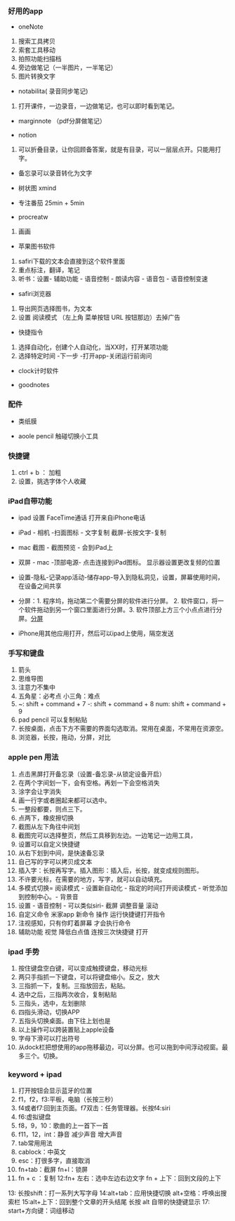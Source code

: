 ### 好用的app


- oneNote

1. 搜索工具拷贝
2. 索套工具移动
3. 拍照功能扫描档
4. 旁边做笔记（一半图片，一半笔记）
5. 图片转换文字

- notabilita( 录音同步笔记)

1. 打开课件，一边录音，一边做笔记，也可以即时看到笔记。

- marginnote （pdf分屏做笔记）

- notion

1. 可以折叠目录，让你回顾备答案，就是有目录，可以一层层点开。只能用打字。

- 备忘录可以录音转化为文字

- 树状图 xmind

- 专注番茄 25min + 5min

- procreatw
1. 画画

- 苹果图书软件

1. safiri下载的文本会直接到这个软件里面
2. 重点标注，翻译，笔记
3. 听书：设置- 辅助功能 - 语音控制 - 朗读内容 - 语音包 - 语音控制变速

- safiri浏览器

1. 导出网页选择图书，为文本
2. 设置 阅读模式 （左上角 菜单按钮 URL 按钮那边）去掉广告 

- 快捷指令

1. 选择自动化，创建个人自动化，当XX时，打开某项功能
2. 选择特定时间 -下一步 -打开app-关闭运行前询问

- clock计时软件

- goodnotes

### 配件

- 类纸膜

- aoole pencil 触碰切换小工具

### 快捷键

1. ctrl + b ： 加粗
2. 设置，挑选字体个人收藏

### iPad自带功能

- ipad 设置 FaceTime通话 打开来自iPhone电话

- iPad - 相机 -扫面图标 - 文字复制 截屏-长按文字-复制

- mac 截图 - 截图预览 - 会到iPad上

- 双屏 - mac -顶部电源- 点击连接到iPad图标。 显示器设置更改复频的位置

- 设置-隐私-记录app活动-储存app-导入到隐私洞见，设置，屏幕使用时间，在设备之间共享

- 分屏：1. 程序坞，拖动第二个需要分屏的软件进行分屏。 2. 软件窗口，将一个软件拖动到另一个窗口里面进行分屏。3. 软件顶部上方三个小点点进行分屏。[分屏](https://www.163.com/dy/article/GNJOSK7L0528OT75.html)

- iPhone用其他应用打开，然后可以ipad上使用，隔空发送
### 手写和键盘

1. 箭头
2. 思维导图
3. 注意力不集中
4. 五角星：必考点 小三角：难点
7. ~: shift + command + 7 -: shift + command + 8 num: shift + command + 9
8. pad pencil 可以复制粘贴
9. 长按桌面，点击下方不需要的界面勾选取消。常用在桌面，不常用在资源空。
10. 浏览器，长按，拖动，分屏，对比

### apple pen 用法

1. 点击黑屏打开备忘录（设置-备忘录-从锁定设备开启）
2. 在两个字间划一下，会有空格。再划一下会空格消失
3. 涂字会让字消失
4. 画一行字或者圈起来都可以选中。
5. 一整段都要，则点三下。
6. 点两下，橡皮擦切换
7. 截图从左下角往中间划
8. 截图完可以选择整页，然后工具移到左边。一边笔记一边用工具，
9. 设置可以自定义快捷键
10. 从右下划到中间，是快速备忘录
11. 自己写的字可以拷贝成文本
12. 插入字：长按再写字。插入图形：插入后，长按，就变成规则图形。
13. 不许要光标，在需要的地方，写字，就可以自动填充。
14. 多模式切换= 阅读模式 - 设置新自动化 - 指定的时间打开阅读模式 - 听觉添加到控制中心。- 背景音
15. 设置 - 语音控制 - 可以类似siri- 截屏 调整音量 滚动
16. 自定义命令 米家app 新命令 操作 运行快捷键打开指令
17. 注视感知，只有你盯着屏幕 才会执行命令
18. 辅助功能 视觉 降低白点值 连按三次快捷键 打开

### ipad 手势

1. 按住键盘空白键，可以变成触摸键盘，移动光标
2. 两只手指抓一下键盘，可以将键盘缩小。反之，放大
3. 三指抓一下，复制。三指放回去，粘贴。
4. 选中之后，三指两次收合，复制粘贴
5. 三指头，选中，左划删除
6. 四指头滑动，切换APP
7. 五指头切换桌面。由下往上划也是
8. 以上操作可以跨装置贴上apple设备
9. 字母下滑可以打出符号
10. 从dock栏把想使用的app拖移最边，可以分屏。也可以拖到中间浮动视窗。最多三个。切换。


### keyword + ipad

1. 打开按钮会显示蓝牙的位置
2. f1，f2，f3:平板，电脑（长按三秒）
3. f4或者f7:回到主页面。f7双击：任务管理器。长按f4:siri
4. f6:虚拟键盘
5. f8，9，10：歌曲的上一首下一首
6. f11，12，int：静音 减少声音 增大声音
7. tab常用用法
8. cablock：中英文
9. esc：打很多字，直接取消
10. fn+tab：截屏 fn+l：锁屏 
11. fn + c ：复制
12:fn+ 左右：选中左边右边文字 fn + 上下：回到文段的上下

13: 长按shift：打一系列大写字母
14:alt+tab：应用快捷切换
  alt+空格：呼唤出搜索栏
15:alt+上下：回到整个文章的开头结尾
长按 alt 自带的快捷键显示
17: start+方向键：词组移动
